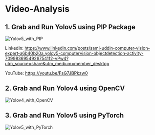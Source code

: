 # Video-Analysis

## 1. Grab and Run Yolov5 using PIP Package

![Yolov5_with_PIP](https://github.com/SamiUddin-tech/Video-Analysis/assets/81253183/57e053a3-d91c-47d0-a4ea-94511f4575a6)

LinkedIn: https://www.linkedin.com/posts/sami-uddin-computer-vision-expert-a6b40b20a_yolov5-computervision-objectdetection-activity-7099836954929754112-vPw4?utm_source=share&utm_medium=member_desktop

YouTube: https://youtu.be/FsG7JBPkzw0

## 2. Grab and Run Yolov4 using OpenCV 

![Yolov4_with_OpenCV](https://github.com/SamiUddin-tech/Video-Analysis/assets/81253183/a72bd454-5361-4af6-b255-fd0e84e478bf)

## 3. Grab and Run Yolov5 using PyTorch

![Yolov5_with_PyTorch](https://github.com/SamiUddin-tech/Video-Analysis/assets/81253183/10ae5e58-9c66-4a77-9f69-1bbeeb0f2f84)

